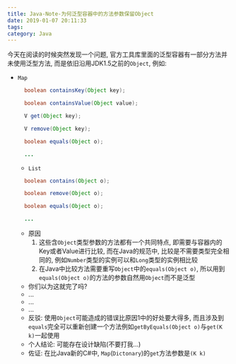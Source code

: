 ```yaml
---
title: Java-Note-为何泛型容器中的方法参数保留Object
date: 2019-01-07 20:11:33
tags:
category: Java
---
```

今天在阅读的时候突然发现一个问题, 官方工具库里面的泛型容器有一部分方法并未使用泛型方法, 而是依旧沿用JDK1.5之前的`Object`, 例如: 
- `Map` 
  ```Java
    boolean containsKey(Object key);

    boolean containsValue(Object value);

    V get(Object key);

    V remove(Object key);

    boolean equals(Object o);

    ...
  ```
  - `List`
  ```Java
    boolean contains(Object o);

    boolean remove(Object o);

    boolean equals(Object o);

    ...
  ```
  - 原因
    1. 这些含`Object`类型参数的方法都有一个共同特点, 即需要与容器内的Key或者Value进行比较, 而在Java的规范中, 比较是不需要类型完全相同的, 例如`Number`类型的实例可以和`Long`类型的实例相比较
    2. 在Java中比较方法需要重写`Object`中的`equals(Object o)`, 所以用到`equals(Object o)`的方法的参数自然用`Object`而不是泛型
  - 你们以为这就完了吗?
  - ...
  - ...
  - ...
  - 反驳: 使用`Object`可能造成的错误比原因1中的好处要大得多, 而且涉及到`equals`完全可以重新创建一个方法例如`getByEquals(Object o)`与`get(K k)`一起使用
  - 个人结论: 可能存在设计缺陷(不要打我...)
  - 佐证: 在比Java新的C#中, `Map`(`Dictonary`)的`get`方法参数是`(K k)`